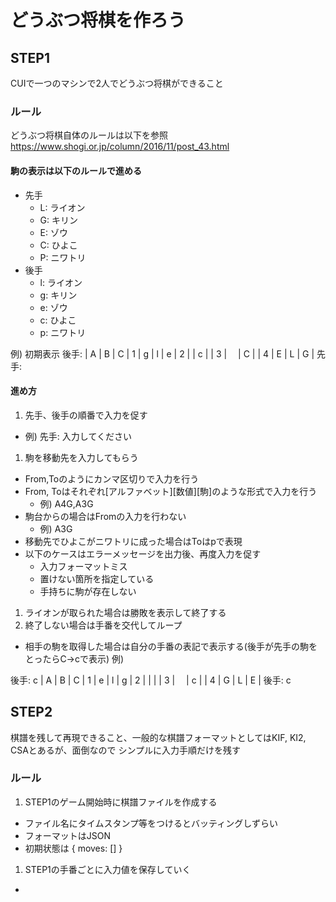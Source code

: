 # どうぶつ将棋を作ろう

## STEP1
CUIで一つのマシンで2人でどうぶつ将棋ができること

### ルール

どうぶつ将棋自体のルールは以下を参照
https://www.shogi.or.jp/column/2016/11/post_43.html

#### 駒の表示は以下のルールで進める

* 先手
  * L: ライオン
  * G: キリン
  * E: ゾウ
  * C: ひよこ
  * P: ニワトリ
* 後手
  * l: ライオン
  * g: キリン 
  * e: ゾウ
  * c: ひよこ
  * p: ニワトリ

例) 初期表示
後手:
   | A | B | C |
 1 | g | l | e |
 2 |   | c |   |
 3 |　 | C |   |
 4 | E | L | G | 
 先手:

#### 進め方 

1. 先手、後手の順番で入力を促す
  * 例) 先手: 入力してください 
1. 駒を移動先を入力してもらう
  * From,Toのようにカンマ区切りで入力を行う
  * From, Toはそれぞれ[アルファベット][数値][駒]のような形式で入力を行う
    * 例) A4G,A3G
  * 駒台からの場合はFromの入力を行わない
    * 例) A3G
  * 移動先でひよこがニワトリに成った場合はToはpで表現
  * 以下のケースはエラーメッセージを出力後、再度入力を促す
    * 入力フォーマットミス
    * 置けない箇所を指定している
    * 手持ちに駒が存在しない
1. ライオンが取られた場合は勝敗を表示して終了する
1. 終了しない場合は手番を交代してループ

* 相手の駒を取得した場合は自分の手番の表記で表示する(後手が先手の駒をとったらC->cで表示)
例)

後手: c
   | A | B | C |
 1 | e | l | g |
 2 |   |   |   |
 3 |　 | c |   |
 4 | G | L | E | 
後手: c

## STEP2
棋譜を残して再現できること、一般的な棋譜フォーマットとしてはKIF, KI2, CSAとあるが、面倒なので
シンプルに入力手順だけを残す

### ルール

1. STEP1のゲーム開始時に棋譜ファイルを作成する
  * ファイル名にタイムスタンプ等をつけるとバッティングしずらい
  * フォーマットはJSON
  * 初期状態は { moves: []  }
1. STEP1の手番ごとに入力値を保存していく
  * 
